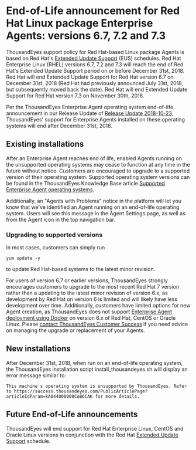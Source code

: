 # End-of-Life announcement for Red Hat Linux package Enterprise Agents: versions 6.7, 7.2 and 7.3

ThousandEyes support policy for Red Hat-based Linux package Agents is based on Red Hat's [Extended Update Support](https://access.redhat.com/support/policy/updates/errata#Extended_Life_Cycle_Phase) \(EUS\) schedules. Red Hat Enterprise Linux \(RHEL\) versions 6.7, 7.2 and 7.3 will reach the end of Red Hat's Extended Update Support period on or before December 31st, 2018. Red Hat will end Extended Update Support for Red Hat version 6.7 on December 31st, 2018 \(Red Hat had previously announced July 31st, 2018, but subsequently moved back the date\). Red Hat will end Extended Update Support for Red Hat version 7.3 on November 30th, 2018.

Per the ThousandEyes Enterprise Agent operating system end-of-life announcement in our Release Update of [Release Update 2018-10-23](https://success.thousandeyes.com/PublicArticlePage?articleIdParam=kA044000000CplcCAC_Release-Update-2018-10-23), ThousandEyes' support for Enterprise Agents installed on these operating systems will end after December 31st, 2018.

## Existing installations

After an Enterprise Agent reaches end of life, enabled Agents running on the unsupported operating systems may cease to function at any time in the future without notice. Customers are encouraged to upgrade to a supported version of their operating system. Supported operating system versions can be found in the ThousandEyes Knowledge Base article [Supported Enterprise Agent operating systems](https://success.thousandeyes.com/PublicArticlePage?articleIdParam=kA0E0000000CmnoKAC_Supported-Enterprise-Agent-operating-systems).

Additionally, an "Agents with Problems" notice in the platform will let you know that we've identified an Agent running on an end-of-life operating system.  Users will see this message in the Agent Settings page, as well as from the Agent icon in the top navigation bar.

### Upgrading to supported versions

In most cases, customers can simply run

```text
yum update -y
```

to update Red Hat-based systems to the latest minor revision.

For users of version 6.7 or earlier versions, ThousandEyes strongly encourages customers to upgrade to the most recent Red Hat 7 version rather than a updating to the latest minor revision of version 6.x, as development by Red Hat on version 6 is limited and will likely have less development over time. Additionally, customers have limited options for new Agent creation, as ThousandEyes does not support [Enterprise Agent deployment using Docker](https://success.thousandeyes.com/PublicArticlePage?articleIdParam=kA0E0000000CmnXKAS_Enterprise-Agent-deployment-using-Docker) on version 6.x of Red Hat, CentOS or Oracle Linux. Please [contact ThousandEyes Customer Success](mailto:support@thousandeyes.com?subject=Upgrading+Red+Hat+agents) if you need advice on managing the upgrade or replacement of your Agents. 

## New installations

After December 31st, 2018, when run on an end-of-life operating system, the ThousandEyes installation script install\_thousandeyes.sh will display an error message similar to:

```text
This machine's operating system is unsupported by ThousandEyes. Refer to https://success.thousandeyes.com/PublicArticlePage?articleIdParam=kA044000000CoB6CAK for more details.
```

## Future End-of-Life announcements

ThousandEyes will end support for Red Hat Enterprise Linux, CentOS and Oracle Linux versions in conjunction with the Red Hat [Extended Update Support](https://access.redhat.com/support/policy/updates/errata#Extended_Life_Cycle_Phase) schedule.

